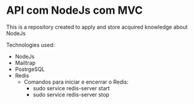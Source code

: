 # API com NodeJs com MVC

This is a repository created to apply and store acquired knowledge about NodeJs


Technologies used:
- NodeJs
- Mailtrap
- PostrgeSQL
- Redis
  - Comandos para iniciar e encerrar o Redis:
    - sudo service redis-server start
    - sudo service redis-server stop
